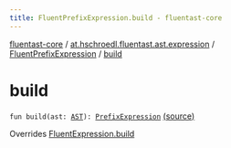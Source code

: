 ```yaml
---
title: FluentPrefixExpression.build - fluentast-core
---
```


[fluentast-core](../../index.html) / [at.hschroedl.fluentast.ast.expression](../index.html) / [FluentPrefixExpression](index.html) / [build](.)

# build

`fun build(ast: `[`AST`](https://help.eclipse.org/neon/topic/org.eclipse.jdt.doc.isv/reference/api/org/eclipse/jdt/core/dom/AST.html)`): `[`PrefixExpression`](https://help.eclipse.org/neon/topic/org.eclipse.jdt.doc.isv/reference/api/org/eclipse/jdt/core/dom/PrefixExpression.html) [(source)](http://github.com/hschroedl/fluentast/tree/master/core/at.hschroedl.fluentast/ast/expression/PrefixExpression.kt#L9)

Overrides [FluentExpression.build](../-fluent-expression/build.html)

